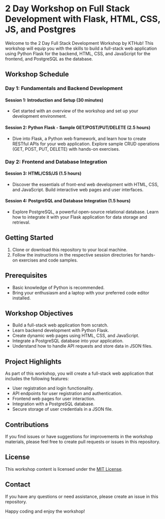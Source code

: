 # 2 Day Workshop on Full Stack Development with Flask, HTML, CSS, JS, and Postgres

Welcome to the 2 Day Full Stack Development Workshop by KTHub! This workshop will equip you with the skills to build a full-stack web application using Python Flask for the backend, HTML, CSS, and JavaScript for the frontend, and PostgreSQL as the database.

## Workshop Schedule

### Day 1: Fundamentals and Backend Development

#### Session 1: Introduction and Setup (30 minutes)

- Get started with an overview of the workshop and set up your development environment.

#### Session 2: Python Flask - Sample GET/POST/PUT/DELETE (2.5 hours)

- Dive into Flask, a Python web framework, and learn how to create RESTful APIs for your web application. Explore sample CRUD operations (GET, POST, PUT, DELETE) with hands-on exercises.

### Day 2: Frontend and Database Integration

#### Session 3: HTML/CSS/JS (1.5 hours)

- Discover the essentials of front-end web development with HTML, CSS, and JavaScript. Build interactive web pages and user interfaces.

#### Session 4: PostgreSQL and Database Integration (1.5 hours)

- Explore PostgreSQL, a powerful open-source relational database. Learn how to integrate it with your Flask application for data storage and retrieval.

## Getting Started

1. Clone or download this repository to your local machine.
2. Follow the instructions in the respective session directories for hands-on exercises and code samples.

## Prerequisites

- Basic knowledge of Python is recommended.
- Bring your enthusiasm and a laptop with your preferred code editor installed.

## Workshop Objectives

- Build a full-stack web application from scratch.
- Learn backend development with Python Flask.
- Create dynamic web pages using HTML, CSS, and JavaScript.
- Integrate a PostgreSQL database into your application.
- Understand how to handle API requests and store data in JSON files.

## Project Highlights

As part of this workshop, you will create a full-stack web application that includes the following features:

- User registration and login functionality.
- API endpoints for user registration and authentication.
- Frontend web pages for user interaction.
- Integration with a PostgreSQL database.
- Secure storage of user credentials in a JSON file.

## Contributions

If you find issues or have suggestions for improvements in the workshop materials, please feel free to create pull requests or issues in this repository.

## License

This workshop content is licensed under the [MIT License](LICENSE).

## Contact

If you have any questions or need assistance, please create an issue in this repository.

Happy coding and enjoy the workshop!
